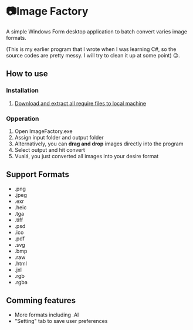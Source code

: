 ﻿# :camera:Image Factory
A simple Windows Form desktop application to batch convert varies image formats.

(This is my earlier program that I wrote when I was learning C#, 
so the source codes are pretty messy. 
I will try to clean it up at some point) :wink:.
## How to use
### Installation
1. [Download and extract all require files to local machine](https://github.com/sean1832/ImageFactory/tree/master/ImageConverter/_Deploy)
### Opperation 
1. Open ImageFactory.exe
1. Assign input folder and output folder
1. Alternatively, you can **drag and drop** images directly into the program
1. Select output and hit convert
1. Vualá, you just converted all images into your desire format

## Support Formats
- .png
- .jpeg
- .exr
- .heic
- .tga
- .tiff
- .psd
- .ico
- .pdf
- .svg
- .bmp
- .raw
- .html
- .jxl
- .rgb
- .rgba
## Comming features
- More formats including .AI
- "Setting" tab to save user preferences

